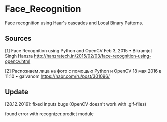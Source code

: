 # Face_Recognition
Face recognition using Haar's cascades and Local Binary Patterns.

## Sources
[1] Face Recognition using Python and OpenCV
Feb 3, 2015 • Bikramjot Singh Hanzra
http://hanzratech.in/2015/02/03/face-recognition-using-opencv.html

[2] Распознаем лица на фото с помощью Python и OpenCV
18 мая 2016 в 11:10 • galvanom
https://habr.com/ru/post/301096/

## Update
[28.12.2019]:
fixed inputs bugs (OpenCV doesn't work with .gif-files)

found error with recognizer.predict module
